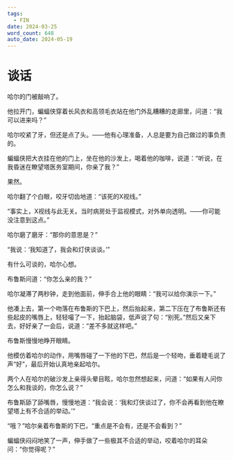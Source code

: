 ```yaml
---
tags:
  - FIN
date: 2024-03-25
word_count: 648
auto_date: 2024-05-19
---
```


# 谈话

哈尔的门被敲响了。

他拉开门，蝙蝠侠穿着长风衣和高领毛衣站在他门外乱糟糟的走廊里，问道：“我可以进来吗？”

哈尔咬紧了牙，但还是点了头。——他有心理准备，人总是要为自己做过的事负责的。

蝙蝠侠把大衣挂在他的门上，坐在他的沙发上，喝着他的咖啡，说道：“听说，在我昏迷在瞭望塔医务室期间，你亲了我？”

果然。

哈尔翻了个白眼，咬牙切齿地道：“该死的X视线。”

“事实上，X视线与此无关。当时病房处于监视模式，对外单向透明。——你可能没注意到这点。”

哈尔磨了磨牙：“那你的意思是？”

“我说：‘我知道了，我会和灯侠谈谈。’”

有什么可谈的，哈尔心想。

布鲁斯问道：“你怎么亲的我？”

哈尔凝滞了两秒钟，走到他面前，伸手合上他的眼睛：“我可以给你演示一下。”

他凑上去，第一个吻落在布鲁斯的下巴上，然后抬起来，第二下压在了布鲁斯还有些起皮的嘴唇上，轻轻嘬了一下，抬起脑袋，低声说了句：“别死。”然后又亲下去，好好亲了一会后，说道：“差不多就这样吧。”

布鲁斯慢慢地睁开眼睛。

他模仿着哈尔的动作，用嘴唇碰了一下他的下巴，然后是一个轻吻，垂着睫毛说了声“好”，最后开始认真地亲起哈尔。

两个人在哈尔的破沙发上亲得头晕目眩，哈尔忽然想起来，问道：“如果有人问你怎么和我谈的，你怎么说？”

布鲁斯舔了舔嘴唇，慢慢地道：“我会说：‘我和灯侠谈过了，你不会再看到他在瞭望塔上有不合适的举动。’”

“哦？”哈尔亲着布鲁斯的下巴，“重点是不会有，还是不会看到？”

蝙蝠侠闷闷地笑了一声，伸手做了一些极其不合适的举动，咬着哈尔的耳朵问：“你觉得呢？”
